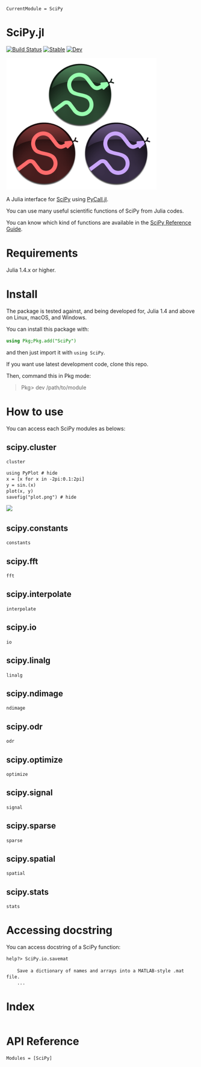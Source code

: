 ```@meta
CurrentModule = SciPy
```

# SciPy.jl

[![Build Status](https://github.com/AtsushiSakai/SciPy.jl/workflows/CI/badge.svg)](https://github.com/AtsushiSakai/SciPy.jl/actions)
[![Stable](https://img.shields.io/badge/docs-stable-blue.svg)](https://AtsushiSakai.github.io/SciPy.jl/stable)
[![Dev](https://img.shields.io/badge/docs-dev-blue.svg)](https://AtsushiSakai.github.io/SciPy.jl/dev)

![logo](assets/scipyjl_logo_small.png)

A Julia interface for [SciPy](https://www.scipy.org/scipylib/index.html) using [PyCall.jl](https://github.com/JuliaPy/PyCall.jl).

You can use many useful scientific functions of SciPy from Julia codes.

You can know which kind of functions are available in the [SciPy Reference Guide](https://docs.scipy.org/doc/scipy/reference/).

# Requirements

Julia 1.4.x or higher.

# Install

The package is tested against, and being developed for, Julia 1.4 and above on Linux, macOS, and Windows.

You can install this package with:

```jl
using Pkg;Pkg.add("SciPy")
```

and then just import it with `using SciPy`.

If you want use latest development code, clone this repo.

Then, command this in Pkg mode:

> Pkg> dev /path/to/module


# How to use

You can access each SciPy modules as belows:

## scipy.cluster

```@docs
cluster
```

```@example
using PyPlot # hide
x = [x for x in -2pi:0.1:2pi]
y = sin.(x)
plot(x, y)
savefig("plot.png") # hide
```

![](plot.png)


## scipy.constants

```@docs
constants
```

## scipy.fft

```@docs
fft
```

## scipy.interpolate

```@docs
interpolate
```

## scipy.io

```@docs
io
```

## scipy.linalg

```@docs
linalg
```

## scipy.ndimage

```@docs
ndimage
```

## scipy.odr

```@docs
odr
```

## scipy.optimize

```@docs
optimize
```

## scipy.signal

```@docs
signal
```

## scipy.sparse

```@docs
sparse
```

## scipy.spatial

```@docs
spatial
```

## scipy.stats

```@docs
stats
```

# Accessing docstring

You can access docstring of a SciPy function:

```julia-repl
help?> SciPy.io.savemat

    Save a dictionary of names and arrays into a MATLAB-style .mat file.
    ...
```

# Index

```@index
```

# API Reference

```@autodocs
Modules = [SciPy]
```
